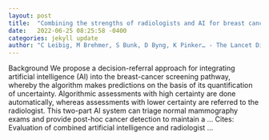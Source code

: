 ```yaml
---
layout: post
title:  "Combining the strengths of radiologists and AI for breast cancer screening: a retrospective analysis"
date:   2022-06-25 08:25:58 -0400
categories: jekyll update
author: "C Leibig, M Brehmer, S Bunk, D Byng, K Pinker… - The Lancet Digital Health, 2022"
---
```

Background We propose a decision-referral approach for integrating artificial intelligence (AI) into the breast-cancer screening pathway, whereby the algorithm makes predictions on the basis of its quantification of uncertainty. Algorithmic assessments with high certainty are done automatically, whereas assessments with lower certainty are referred to the radiologist. This two-part AI system can triage normal mammography exams and provide post-hoc cancer detection to maintain a …
Cites: ‪Evaluation of combined artificial intelligence and radiologist …‬  